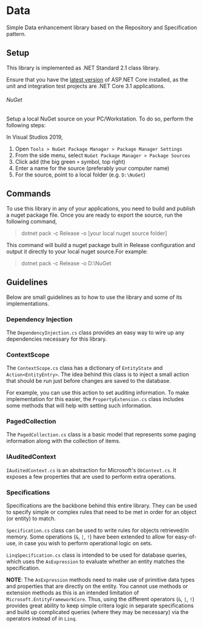 # Data

Simple Data enhancement library based on the Repository and Specification pattern.

## Setup

This library is implemented as .NET Standard 2.1 class library.

Ensure that you have the [latest version](https://dotnet.microsoft.com/download/dotnet-core) of ASP.NET Core installed, as the unit and integration test
projects are .NET Core 3.1 applications.

###### NuGet
Setup a local NuGet source on your PC/Workstation. To do so, perform the following steps:

In Visual Studios 2019,
1. Open `Tools > NuGet Package Manager > Package Manager Settings`
2. From the side menu, select `NuGet Package Manager > Package Sources`
3. Click add (the big green `+` symbol, top right)
4. Enter a name for the source (preferably your computer name)
5. For the source, point to a local folder (e.g. `D:\NuGet`)

## Commands

To use this library in any of your applications, you need to build and publish a nuget package file.
Once you are ready to export the source, run the following command,

> dotnet pack -c Release -o [your local nuget source folder]

This command will build a nuget package built in Release configuration and output it directly to your local nuget source.For example:
> dotnet pack -c Release -o D:\NuGet

## Guidelines

Below are small guidelines as to how to use the library and some of its implementations.

### Dependency Injection

The `DependencyInjection.cs` class provides an easy way to wire up any dependencies necessary for this library.

### ContextScope

The `ContextScope.cs` class has a dictionary of `EntityState` and `Action<EntityEntry>`. The idea behind this class is to inject a small action
that should be run just before changes are saved to the database.

For example, you can use this action to set auditing information. To make implementation for this easier, the `PropertyExtension.cs` class includes 
some methods that will help with setting such information.

### PagedCollection

The `PagedCollection.cs` class is a basic model that represents some paging information along with the collection of items.

### IAuditedContext

`IAuditedContext.cs` is an abstraction for Microsoft's `DbContext.cs`. It exposes a few properties that are used to perform extra operations.

### Specifications

Specifications are the backbone behind this entire library. They can be used to specify simple or complex rules that need to be met in order for an object
(or entity) to match. 

`Specification.cs` class can be used to write rules for objects retrieved/in memory. Some operations (`&`, `|`, `!`) have been extended to allow for 
easy-of-use, in case you wish to perform operational logic on sets.

`LinqSpecification.cs` class is intended to be used for database queries, which uses the `AsExpression` to evaluate whether an entity matches the
specification.

**NOTE**: The `AsExpression` methods need to make use of primitive data types and properties that are directly on the entity. You cannot use methods 
or extension methods as this is an intended limitation of `Microsoft.EntityFrameworkCore`. Thus, using the different operators (`&`, `|`, `!`) 
provides great ability to keep simple critera logic in separate specifications and build up complicated queries (where they may be necessary) via the 
operators instead of in `Linq`.